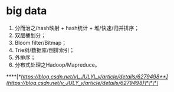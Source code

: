 # big data

1. 分而治之/hash映射 + hash统计 + 堆/快速/归并排序；
2. 双层桶划分；
3. Bloom filter/Bitmap；
4. Trie树/数据库/倒排索引；
5. 外排序；
6. 分布式处理之Hadoop/Mapreduce。

\*\*\*\*[**https://blog.csdn.net/v\_JULY\_v/article/details/6279498**](https://blog.csdn.net/v_JULY_v/article/details/6279498)\*\*\*\*



